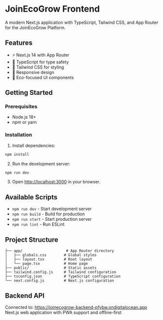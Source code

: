 # JoinEcoGrow Frontend

A modern Next.js application with TypeScript, Tailwind CSS, and App Router for the JoinEcoGrow Platform.

## Features

- ⚡ Next.js 14 with App Router
- 🔷 TypeScript for type safety
- 🎨 Tailwind CSS for styling
- 📱 Responsive design
- 🌱 Eco-focused UI components

## Getting Started

### Prerequisites

- Node.js 18+ 
- npm or yarn

### Installation

1. Install dependencies:
```bash
npm install
```

2. Run the development server:
```bash
npm run dev
```

3. Open [http://localhost:3000](http://localhost:3000) in your browser.

## Available Scripts

- `npm run dev` - Start development server
- `npm run build` - Build for production
- `npm run start` - Start production server
- `npm run lint` - Run ESLint

## Project Structure

```
├── app/                    # App Router directory
│   ├── globals.css        # Global styles
│   ├── layout.tsx         # Root layout
│   └── page.tsx           # Home page
├── public/                # Static assets
├── tailwind.config.js     # Tailwind configuration
├── tsconfig.json          # TypeScript configuration
└── next.config.js         # Next.js configuration
```

## Backend API

Connected to: https://joinecogrow-backend-pfybw.ondigitalocean.app
Next.js web application with PWA support and offline-first
